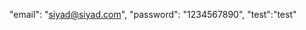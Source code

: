 <!-- ================login================== -->

"email": "siyad@siyad.com",
"password": "1234567890",
"test":"test"
